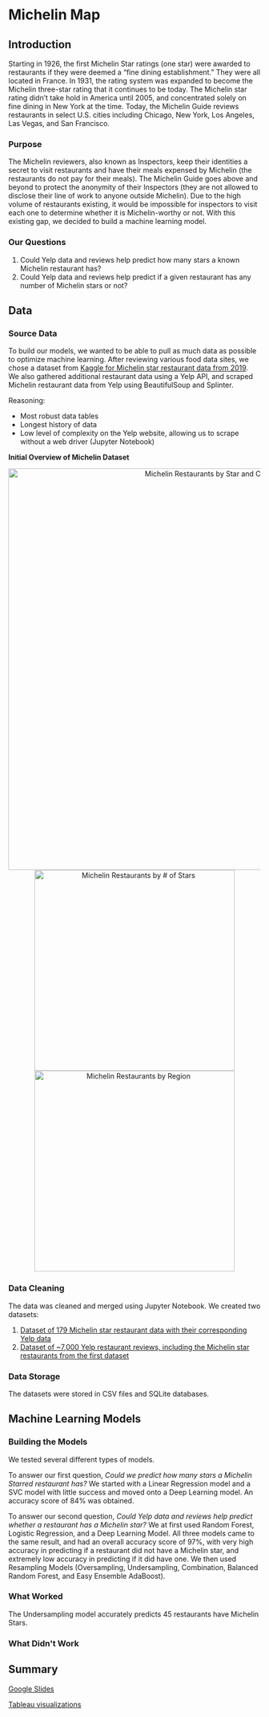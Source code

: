 # Michelin Map

## Introduction

Starting in 1926, the first Michelin Star ratings (one star) were awarded to restaurants if they were deemed a “fine dining establishment.” They were all located in France. In 1931, the rating system was expanded to become the Michelin three-star rating that it continues to be today. The Michelin star rating didn’t take hold in America until 2005, and concentrated solely on fine dining in New York at the time. Today, the Michelin Guide reviews restaurants in select U.S. cities including Chicago, New York, Los Angeles, Las Vegas, and San Francisco. 

### Purpose

The Michelin reviewers, also known as Inspectors, keep their identities a secret to visit restaurants and have their meals expensed by Michelin (the restaurants do not pay for their meals). The Michelin Guide goes above and beyond to protect the anonymity of their Inspectors (they are not allowed to disclose their line of work to anyone outside Michelin). Due to the high volume of restaurants existing, it would be impossible for inspectors to visit each one to determine whether it is Michelin-worthy or not. With this existing gap, we decided to build a machine learning model.

### Our Questions

1. Could Yelp data and reviews help predict how many stars a known Michelin restaurant has?
2. Could Yelp data and reviews help predict if a given restaurant has any number of Michelin stars or not?

## Data

### Source Data
To build our models, we wanted to be able to pull as much data as possible to optimize machine learning. After reviewing various food data sites, we chose a dataset from [Kaggle for Michelin star restaurant data from 2019](https://www.kaggle.com/datasets/jackywang529/michelin-restaurants). We also gathered additional restaurant data using a Yelp API, and scraped Michelin restaurant data from Yelp using BeautifulSoup and Splinter.

Reasoning:
- Most robust data tables
- Longest history of data
- Low level of complexity on the Yelp website, allowing us to scrape without a web driver (Jupyter Notebook)

**Initial Overview of Michelin Dataset**

<p align="center">
<img width="800" alt="Michelin Restaurants by Star and Cuisine" src="https://user-images.githubusercontent.com/15335096/161186410-805a5df9-73da-4aac-a0dd-f71834777f66.png">
<img width="400" alt="Michelin Restaurants by # of Stars" src="https://user-images.githubusercontent.com/15335096/161186391-f3d2ac60-2d1c-4714-a49d-92fb08f84e46.png"><img width="400" alt="Michelin Restaurants by Region" src="https://user-images.githubusercontent.com/15335096/161186400-7fd1543a-06d1-45d0-9808-4f98aea3fb07.png">
</p>

### Data Cleaning
The data was cleaned and merged using Jupyter Notebook. We created two datasets:
1. [Dataset of 179 Michelin star restaurant data with their corresponding Yelp data](Resources/michelin_ML.csv)
2. [Dataset of ~7,000 Yelp restaurant reviews, including the Michelin star restaurants from the first dataset](Resources/combine_data.csv)

### Data Storage
The datasets were stored in CSV files and SQLite databases.

## Machine Learning Models

### Building the Models
We tested several different types of models.

To answer our first question, _Could we predict how many stars a Michelin Starred restaurant has?_ We started with a Linear Regression model and a SVC model with little success and moved onto a Deep Learning model. An accuracy score of 84% was obtained.

To answer our second question, _Could Yelp data and reviews help predict whether a restaurant has a Michelin star?_ We at first used Random Forest, Logistic Regression, and a Deep Learning Model. All three models came to the same result, and had an overall accuracy score of 97%, with very high accuracy in predicting if a restaurant did not have a Michelin star, and extremely low accuracy in predicting if it did have one. We then used Resampling Models (Oversampling, Undersampling, Combination, Balanced Random Forest, and Easy Ensemble AdaBoost).

### What Worked
The Undersampling model accurately predicts 45 restaurants have Michelin Stars. 


### What Didn't Work

## Summary
[Google Slides](https://docs.google.com/presentation/d/1rlgLjCL67ObVTJGFYM0-nu0BmKD3xxvakFf2mfFInd4/edit?usp=sharing)

[Tableau visualizations](https://public.tableau.com/views/MichelinRestaurantsbyStarandCuisine/Sheet1?:language=en-US&publish=yes&:display_count=n&:origin=viz_share_link)
